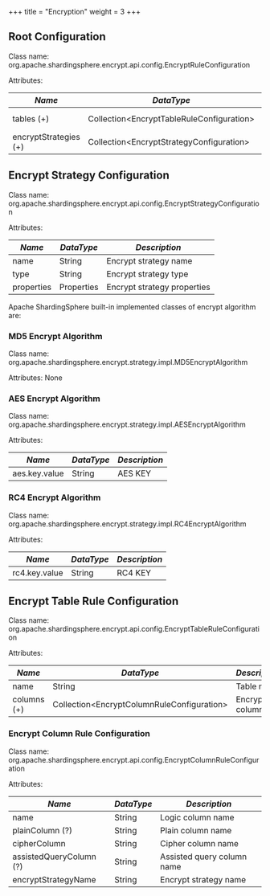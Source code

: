 +++
title = "Encryption"
weight = 3
+++

## Root Configuration

Class name: org.apache.shardingsphere.encrypt.api.config.EncryptRuleConfiguration

Attributes:

| *Name*                | *DataType*                                  | *Description*       |
| --------------------- | ------------------------------------------- | ------------------- |
| tables (+)            | Collection\<EncryptTableRuleConfiguration\> | Encrypt table rules |
| encryptStrategies (+) | Collection\<EncryptStrategyConfiguration\>  | Encrypt strategies  |

## Encrypt Strategy Configuration

Class name: org.apache.shardingsphere.encrypt.api.config.EncryptStrategyConfiguration

Attributes:

| *Name*     | *DataType* | *Description*               |
| ---------- | ---------- | --------------------------- |
| name       | String     | Encrypt strategy name       |
| type       | String     | Encrypt strategy type       |
| properties | Properties | Encrypt strategy properties |

Apache ShardingSphere built-in implemented classes of encrypt algorithm are:

### MD5 Encrypt Algorithm

Class name: org.apache.shardingsphere.encrypt.strategy.impl.MD5EncryptAlgorithm

Attributes: None

### AES Encrypt Algorithm

Class name: org.apache.shardingsphere.encrypt.strategy.impl.AESEncryptAlgorithm

Attributes:

| *Name*        | *DataType* | *Description* |
| ------------- | ---------- | ------------- |
| aes.key.value | String     | AES KEY       |

### RC4 Encrypt Algorithm

Class name: org.apache.shardingsphere.encrypt.strategy.impl.RC4EncryptAlgorithm

Attributes:

| *Name*        | *DataType* | *Description* |
| ------------- | ---------- | ------------- |
| rc4.key.value | String     | RC4 KEY       |

## Encrypt Table Rule Configuration

Class name: org.apache.shardingsphere.encrypt.api.config.EncryptTableRuleConfiguration

Attributes:

| *Name*      | *DataType*                                   | *Description*   |
| ----------- | -------------------------------------------- | --------------- |
| name        | String                                       | Table name      |
| columns (+) | Collection\<EncryptColumnRuleConfiguration\> | Encrypt columns |

### Encrypt Column Rule Configuration

Class name: org.apache.shardingsphere.encrypt.api.config.EncryptColumnRuleConfiguration

Attributes:

| *Name*                  | *DataType* | *Description*              |
| ----------------------- | ---------- | -------------------------- |
| name                    | String     | Logic column name          |
| plainColumn (?)         | String     | Plain column name          |
| cipherColumn            | String     | Cipher column name         |
| assistedQueryColumn (?) | String     | Assisted query column name |
| encryptStrategyName     | String     | Encrypt strategy name      |
